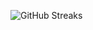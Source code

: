 ![GitHub Streaks](https://github-streaks-mqc9.onrender.com/streak/happilli/image?theme=midnight&cache_bust=1742845513)
